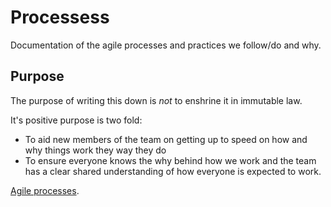 # Processess

Documentation of the agile processes and practices we follow/do and why.

## Purpose

The purpose of writing this down is *not* to enshrine it in immutable law. 

It's positive purpose is two fold:

- To aid new members of the team on getting up to speed on how and why things work they way they do
- To ensure everyone knows the why behind how we work and the team has a clear shared understanding of how everyone is expected to work.

[Agile processes](agile/index.md).
